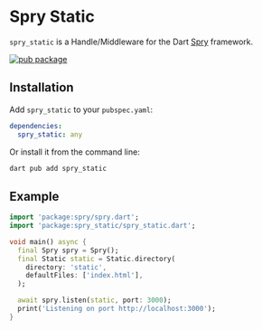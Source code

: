 # Spry Static

`spry_static` is a Handle/Middleware for the Dart [Spry](https://spry.fun) framework.

[![pub package](https://img.shields.io/pub/v/spry_static.svg)](https://pub.dev/packages/spry_static)

## Installation

Add `spry_static` to your `pubspec.yaml`:

```yaml
dependencies:
  spry_static: any
```

Or install it from the command line:

```bash
dart pub add spry_static
```

## Example

```dart
import 'package:spry/spry.dart';
import 'package:spry_static/spry_static.dart';

void main() async {
  final Spry spry = Spry();
  final Static static = Static.directory(
    directory: 'static',
    defaultFiles: ['index.html'],
  );

  await spry.listen(static, port: 3000);
  print('Listening on port http://localhost:3000');
}
```

